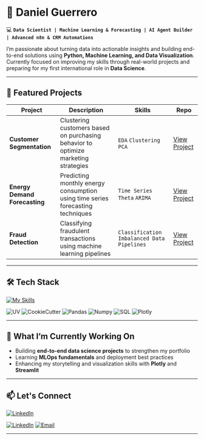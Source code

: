 # 🥃  Daniel Guerrero  

💻 **`Data Scientist | Machine Learning & Forecasting | AI Agent Builder | Advanced n8n & CRM Automations`** 

I’m passionate about turning data into actionable insights and building end-to-end solutions using **Python, Machine Learning, and Data Visualization**.  
Currently focused on improving my skills through real-world projects and preparing for my first international role in **Data Science**.

---

## 🚀 Featured Projects  

| Project | Description | Skills | Repo |
|--------|-------------|--------|------|
| **Customer Segmentation** | Clustering customers based on purchasing behavior to optimize marketing strategies | `EDA` `Clustering` `PCA` | [View Project](https://github.com/LilDaniel0/marketing-customer-segmentation) |
| **Energy Demand Forecasting** | Predicting monthly energy consumption using time series forecasting techniques | `Time Series` `Theta` `ARIMA` | [View Project](https://github.com/LilDaniel0/energy-demand-forecasting) |
| **Fraud Detection** | Classifying fraudulent transactions using machine learning pipelines | `Classification` `Imbalanced Data` `Pipelines` | [View Project](https://github.com/LilDaniel0/credit-fraud-detection) |

---

## 🛠️ Tech Stack  

[![My Skills](https://skillicons.dev/icons?i=python,tensorflow,vscode,git,sklearn,fastapi,supabase,postgresql,git,github&theme=dark)](https://skillicons.dev)

![UV](https://img.shields.io/badge/UV-Package%20Management-violet)
![CookieCutter](https://img.shields.io/badge/CookieCutter-Project%20Structure-yellow)
![Pandas](https://img.shields.io/badge/Pandas-EDA-lightblue)
![Numpy](https://img.shields.io/badge/Numpy-Numerical%20Analysis-green)
![SQL](https://img.shields.io/badge/SQL-Queries-yellow)
![Plotly](https://img.shields.io/badge/Plotly-Dashboards-purple)


---

## 📌 What I’m Currently Working On  

- Building **end-to-end data science projects** to strengthen my portfolio  
- Learning **MLOps fundamentals** and deployment best practices  
- Enhancing my storytelling and visualization skills with **Plotly** and **Streamlit**

---

## 📫 Let's Connect  

[![LinkedIn](https://skillicons.dev/icons?i=linkedin)](https://www.linkedin.com/in/daniel-guerrero-lildaniel/)

[![LinkedIn](https://img.shields.io/badge/LinkedIn-Daniel%20Guerrero-blue)](https://www.linkedin.com/in/daniel-guerrero-lildaniel/)
[![Email](https://img.shields.io/badge/Email-danielguerrero5402@proton.me-red)](mailto:danielguerrero5402@proton.me)

---
